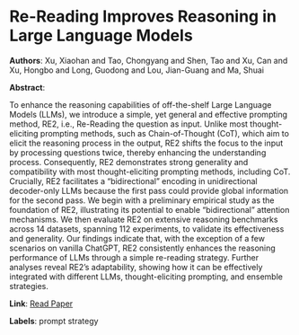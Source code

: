 # Re-Reading Improves Reasoning in Large Language Models

**Authors**: Xu, Xiaohan and Tao, Chongyang and Shen, Tao and Xu, Can and Xu, Hongbo and Long, Guodong and Lou, Jian-Guang and Ma, Shuai

**Abstract**:

To enhance the reasoning capabilities of off-the-shelf Large Language Models (LLMs), we introduce a simple, yet general and effective prompting method, RE2, i.e., Re-Reading the question as input. Unlike most thought-eliciting prompting methods, such as Chain-of-Thought (CoT), which aim to elicit the reasoning process in the output, RE2 shifts the focus to the input by processing questions twice, thereby enhancing the understanding process. Consequently, RE2 demonstrates strong generality and compatibility with most thought-eliciting prompting methods, including CoT. Crucially, RE2 facilitates a “bidirectional” encoding in unidirectional decoder-only LLMs because the first pass could provide global information for the second pass. We begin with a preliminary empirical study as the foundation of RE2, illustrating its potential to enable “bidirectional” attention mechanisms. We then evaluate RE2 on extensive reasoning benchmarks across 14 datasets, spanning 112 experiments, to validate its effectiveness and generality. Our findings indicate that, with the exception of a few scenarios on vanilla ChatGPT, RE2 consistently enhances the reasoning performance of LLMs through a simple re-reading strategy. Further analyses reveal RE2’s adaptability, showing how it can be effectively integrated with different LLMs, thought-eliciting prompting, and ensemble strategies.

**Link**: [Read Paper](https://aclanthology.org/2024.emnlp-main.871)

**Labels**: prompt strategy
